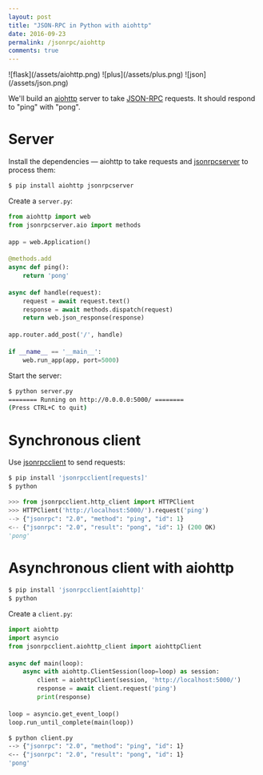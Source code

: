 ```yaml
---
layout: post
title: "JSON-RPC in Python with aiohttp"
date: 2016-09-23
permalink: /jsonrpc/aiohttp
comments: true
---
```

<div class="wide-logos" markdown="1">
![flask](/assets/aiohttp.png)
![plus](/assets/plus.png)
![json](/assets/json.png)
</div>

We'll build an [aiohttp](http://aiohttp.readthedocs.io/) server to take
[JSON-RPC](http://www.jsonrpc.org/) requests. It should respond to "ping" with
"pong".

Server
======
Install the dependencies — aiohttp to take requests and
[jsonrpcserver](http://jsonrpcserver.readthedocs.io/) to process them:

```sh
$ pip install aiohttp jsonrpcserver
```
Create a `server.py`:

```python
from aiohttp import web
from jsonrpcserver.aio import methods

app = web.Application()

@methods.add
async def ping():
    return 'pong'

async def handle(request):
    request = await request.text()
    response = await methods.dispatch(request)
    return web.json_response(response)

app.router.add_post('/', handle)

if __name__ == '__main__':
    web.run_app(app, port=5000)
```
Start the server:

```sh
$ python server.py
======== Running on http://0.0.0.0:5000/ ========
(Press CTRL+C to quit)
```

Synchronous client
==================
Use [jsonrpcclient](http://jsonrpcclient.readthedocs.io/) to send requests:

```sh
$ pip install 'jsonrpcclient[requests]'
$ python
```
```python
>>> from jsonrpcclient.http_client import HTTPClient
>>> HTTPClient('http://localhost:5000/').request('ping')
--> {"jsonrpc": "2.0", "method": "ping", "id": 1}
<-- {"jsonrpc": "2.0", "result": "pong", "id": 1} (200 OK)
'pong'
```

Asynchronous client with aiohttp
================================
```sh
$ pip install 'jsonrpcclient[aiohttp]'
$ python
```
Create a `client.py`:

```python
import aiohttp
import asyncio
from jsonrpcclient.aiohttp_client import aiohttpClient

async def main(loop):
    async with aiohttp.ClientSession(loop=loop) as session:
        client = aiohttpClient(session, 'http://localhost:5000/')
        response = await client.request('ping')
        print(response)

loop = asyncio.get_event_loop()
loop.run_until_complete(main(loop))
```
```sh
$ python client.py
--> {"jsonrpc": "2.0", "method": "ping", "id": 1}
<-- {"jsonrpc": "2.0", "result": "pong", "id": 1}
'pong'
```
